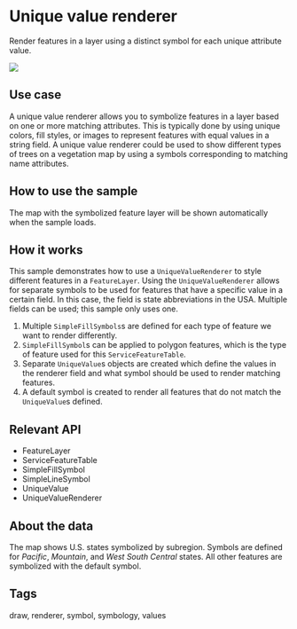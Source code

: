 # Unique value renderer

Render features in a layer using a distinct symbol for each unique attribute value.

![](screenshot.png)

## Use case

A unique value renderer allows you to symbolize features in a layer based on one or more matching attributes. This is typically done by using unique colors, fill styles, or images to represent features with equal values in a string field. A unique value renderer could be used to show different types of trees on a vegetation map by using a symbols corresponding to matching name attributes.

## How to use the sample

The map with the symbolized feature layer will be shown automatically when the sample loads.

## How it works
This sample demonstrates how to use a `UniqueValueRenderer` to style different features in a `FeatureLayer`. Using the `UniqueValueRenderer` allows for separate symbols to be used for features that have a specific value in a certain field. In this case, the field is state abbreviations in the USA. Multiple fields can be used; this sample only uses one.

1. Multiple `SimpleFillSymbols`s are defined for each type of feature we want to render differently.
2. `SimpleFillSymbol`s can be applied to polygon features, which is the type of feature used for this `ServiceFeatureTable`.
3. Separate `UniqueValue`s objects are created which define the values in the renderer field and what symbol should be used to render matching features.
4. A default symbol is created to render all features that do not match the `UniqueValue`s defined.

## Relevant API

* FeatureLayer
* ServiceFeatureTable
* SimpleFillSymbol
* SimpleLineSymbol
* UniqueValue
* UniqueValueRenderer

## About the data

The map shows U.S. states symbolized by subregion. Symbols are defined for *Pacific*, *Mountain*, and *West South Central* states. All other features are symbolized with the default symbol.

## Tags

draw, renderer, symbol, symbology, values